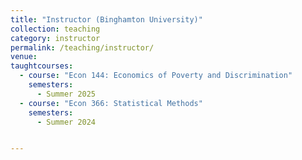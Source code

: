 ```yaml
---
title: "Instructor (Binghamton University)"
collection: teaching
category: instructor
permalink: /teaching/instructor/
venue: 
taughtcourses:
  - course: "Econ 144: Economics of Poverty and Discrimination"
    semesters:
      - Summer 2025
  - course: "Econ 366: Statistical Methods"
    semesters:
      - Summer 2024


---
```


